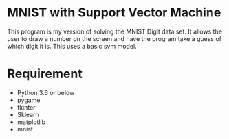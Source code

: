 # MNIST with Support Vector Machine

This program is my version of solving the MNIST Digit data set.
It allows the user to draw a number on the screen and have the program take a guess of which digit it is.
This uses a basic svm model.

# Requirement
- Python 3.6 or below
- pygame
- tkinter
- Sklearn
- matplotlib
- mnist
